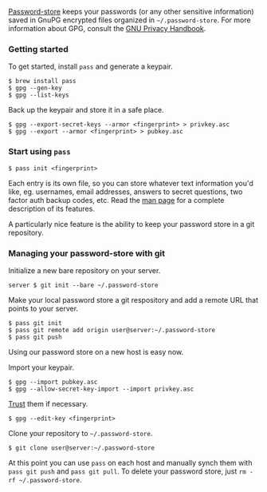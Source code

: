 [Password-store](http://www.zx2c4.com/projects/password-store/) keeps your passwords (or any other sensitive information) saved in GnuPG encrypted files organized in `~/.password-store`. For more information about GPG, consult the [GNU Privacy Handbook](https://www.gnupg.org/gph/en/manual.html).

### Getting started

To get started, install `pass` and generate a keypair.

```shell
$ brew install pass
$ gpg --gen-key
$ gpg --list-keys
```

Back up the keypair and store it in a safe place.

```shell
$ gpg --export-secret-keys --armor <fingerprint> > privkey.asc
$ gpg --export --armor <fingerprint> > pubkey.asc
```

### Start using `pass`

```shell
$ pass init <fingerprint>
```

Each entry is its own file, so you can store whatever text information you'd like, eg. usernames, email addresses, answers to secret questions, two factor auth backup codes, etc. Read the [man page](http://git.zx2c4.com/password-store/about/) for a complete description of its features.

A particularly nice feature is the ability to keep your password store in a git repository. 

### Managing your password-store with git

Initialize a new bare repository on your server.

```shell
server $ git init --bare ~/.password-store
```

Make your local password store a git respository and add a remote URL that points to your server.

```shell
$ pass git init
$ pass git remote add origin user@server:~/.password-store
$ pass git push
```

Using our password store on a new host is easy now.

Import your keypair.

```shell
$ gpg --import pubkey.asc
$ gpg --allow-secret-key-import --import privkey.asc
```

[Trust](https://www.gnupg.org/gph/en/manual.html#AEN346) them if necessary.

```shell
$ gpg --edit-key <fingerprint>
```

Clone your repository to `~/.password-store`.

```shell
$ git clone user@server:~/.password-store
```

At this point you can use `pass` on each host and manually synch them with `pass git push` and `pass git pull`. To delete your password store, just `rm -rf ~/.password-store`.
